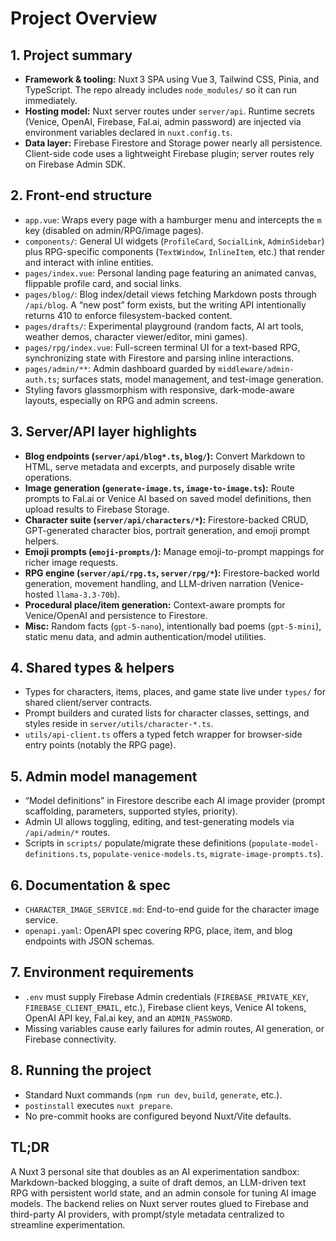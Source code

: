 # Project Overview

## 1. Project summary
- **Framework & tooling:** Nuxt 3 SPA using Vue 3, Tailwind CSS, Pinia, and TypeScript. The repo already includes `node_modules/` so it can run immediately.
- **Hosting model:** Nuxt server routes under `server/api`. Runtime secrets (Venice, OpenAI, Firebase, Fal.ai, admin password) are injected via environment variables declared in `nuxt.config.ts`.
- **Data layer:** Firebase Firestore and Storage power nearly all persistence. Client-side code uses a lightweight Firebase plugin; server routes rely on Firebase Admin SDK.

## 2. Front-end structure
- `app.vue`: Wraps every page with a hamburger menu and intercepts the `m` key (disabled on admin/RPG/image pages).
- `components/`: General UI widgets (`ProfileCard`, `SocialLink`, `AdminSidebar`) plus RPG-specific components (`TextWindow`, `InlineItem`, etc.) that render and interact with inline entities.
- `pages/index.vue`: Personal landing page featuring an animated canvas, flippable profile card, and social links.
- `pages/blog/`: Blog index/detail views fetching Markdown posts through `/api/blog`. A “new post” form exists, but the writing API intentionally returns 410 to enforce filesystem-backed content.
- `pages/drafts/`: Experimental playground (random facts, AI art tools, weather demos, character viewer/editor, mini games).
- `pages/rpg/index.vue`: Full-screen terminal UI for a text-based RPG, synchronizing state with Firestore and parsing inline interactions.
- `pages/admin/**`: Admin dashboard guarded by `middleware/admin-auth.ts`; surfaces stats, model management, and test-image generation.
- Styling favors glassmorphism with responsive, dark-mode-aware layouts, especially on RPG and admin screens.

## 3. Server/API layer highlights
- **Blog endpoints (`server/api/blog*.ts`, `blog/`):** Convert Markdown to HTML, serve metadata and excerpts, and purposely disable write operations.
- **Image generation (`generate-image.ts`, `image-to-image.ts`):** Route prompts to Fal.ai or Venice AI based on saved model definitions, then upload results to Firebase Storage.
- **Character suite (`server/api/characters/*`):** Firestore-backed CRUD, GPT-generated character bios, portrait generation, and emoji prompt helpers.
- **Emoji prompts (`emoji-prompts/`):** Manage emoji-to-prompt mappings for richer image requests.
- **RPG engine (`server/api/rpg.ts`, `server/rpg/*`):** Firestore-backed world generation, movement handling, and LLM-driven narration (Venice-hosted `llama-3.3-70b`).
- **Procedural place/item generation:** Context-aware prompts for Venice/OpenAI and persistence to Firestore.
- **Misc:** Random facts (`gpt-5-nano`), intentionally bad poems (`gpt-5-mini`), static menu data, and admin authentication/model utilities.

## 4. Shared types & helpers
- Types for characters, items, places, and game state live under `types/` for shared client/server contracts.
- Prompt builders and curated lists for character classes, settings, and styles reside in `server/utils/character-*.ts`.
- `utils/api-client.ts` offers a typed fetch wrapper for browser-side entry points (notably the RPG page).

## 5. Admin model management
- “Model definitions” in Firestore describe each AI image provider (prompt scaffolding, parameters, supported styles, priority).
- Admin UI allows toggling, editing, and test-generating models via `/api/admin/*` routes.
- Scripts in `scripts/` populate/migrate these definitions (`populate-model-definitions.ts`, `populate-venice-models.ts`, `migrate-image-prompts.ts`).

## 6. Documentation & spec
- `CHARACTER_IMAGE_SERVICE.md`: End-to-end guide for the character image service.
- `openapi.yaml`: OpenAPI spec covering RPG, place, item, and blog endpoints with JSON schemas.

## 7. Environment requirements
- `.env` must supply Firebase Admin credentials (`FIREBASE_PRIVATE_KEY`, `FIREBASE_CLIENT_EMAIL`, etc.), Firebase client keys, Venice AI tokens, OpenAI API key, Fal.ai key, and an `ADMIN_PASSWORD`.
- Missing variables cause early failures for admin routes, AI generation, or Firebase connectivity.

## 8. Running the project
- Standard Nuxt commands (`npm run dev`, `build`, `generate`, etc.).
- `postinstall` executes `nuxt prepare`.
- No pre-commit hooks are configured beyond Nuxt/Vite defaults.

## TL;DR
A Nuxt 3 personal site that doubles as an AI experimentation sandbox: Markdown-backed blogging, a suite of draft demos, an LLM-driven text RPG with persistent world state, and an admin console for tuning AI image models. The backend relies on Nuxt server routes glued to Firebase and third-party AI providers, with prompt/style metadata centralized to streamline experimentation.